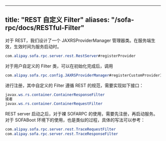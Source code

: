 
---
title: "REST 自定义 Filter"
aliases: "/sofa-rpc/docs/RESTful-Filter"
---


对于 REST，我们设计了一个 JAXRSProviderManager 管理器类。在服务端生效，生效时间为服务启动时。

```java
com.alipay.sofa.rpc.server.rest.RestServer#registerProvider
```

对于用户自定义的 Filter 类，可以在初始化完成后，调用

```java
com.alipay.sofa.rpc.config.JAXRSProviderManager#registerCustomProviderInstance
```
进行注册，其中自定义的 Filter 遵循 REST 的规范，需要实现如下接口：

```java
javax.ws.rs.container.ContainerResponseFilter
或者
javax.ws.rs.container.ContainerRequestFilter
```

REST server 启动之后，对于裸 SOFARPC 的使用，需要先注册，再启动服务。对于 SOFABoot 环境下的使用，也是类似的过程，具体的写法可以参考：

```java
com.alipay.sofa.rpc.server.rest.TraceRequestFilter
com.alipay.sofa.rpc.server.rest.TraceResponseFilter
```
